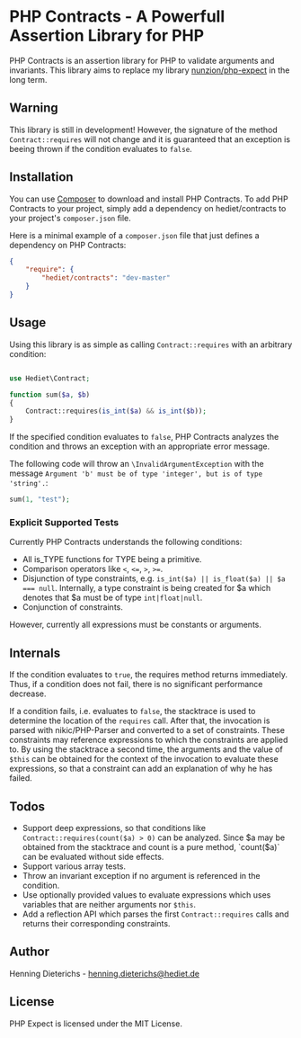 PHP Contracts - A Powerfull Assertion Library for PHP
=====================================================

PHP Contracts is an assertion library for PHP to validate arguments and invariants.
This library aims to replace my library [nunzion/php-expect](https://bitbucket.org/nunzion/php-expect) in the long term.

Warning
-------
This library is still in development!
However, the signature of the method `Contract::requires` will not change 
and it is guaranteed that an exception is beeing thrown if the condition evaluates to `false`.

Installation
------------
You can use [Composer](http://getcomposer.org/) to download and install PHP Contracts.
To add PHP Contracts to your project, simply add a dependency on hediet/contracts to your project's `composer.json` file.

Here is a minimal example of a `composer.json` file that just defines a dependency on PHP Contracts:

``` json
{
    "require": {
        "hediet/contracts": "dev-master"
    }
}
```

Usage
-----

Using this library is as simple as calling `Contract::requires` with an arbitrary condition:

``` php

use Hediet\Contract;

function sum($a, $b)
{
    Contract::requires(is_int($a) && is_int($b));
}

```

If the specified condition evaluates to `false`, PHP Contracts analyzes the condition and throws
an exception with an appropriate error message.

The following code will throw an `\InvalidArgumentException` with the message `Argument 'b' must be of type 'integer', but is of type 'string'.`:
``` php
sum(1, "test");
```

### Explicit Supported Tests

Currently PHP Contracts understands the following conditions:
* All is_TYPE functions for TYPE being a primitive.
* Comparison operators like `<`, `<=`, `>`, `>=`.
* Disjunction of type constraints, e.g. `is_int($a) || is_float($a) || $a === null`. 
  Internally, a type constraint is being created for $a which denotes that $a must be of type `int|float|null`.
* Conjunction of constraints.

However, currently all expressions must be constants or arguments.

Internals
---------
If the condition evaluates to `true`, the requires method returns immediately. 
Thus, if a condition does not fail, there is no significant performance decrease.

If a condition fails, i.e. evaluates to `false`, the stacktrace is used to determine the location of
the `requires` call. After that, the invocation is parsed with nikic/PHP-Parser and converted
to a set of constraints. These constraints may reference expressions to which the constraints are applied to.
By using the stacktrace a second time, the arguments and the value of `$this` can be obtained for the context
of the invocation to evaluate these expressions, so that a constraint can add an explanation of why he has failed.

Todos
------
* Support deep expressions, so that conditions like `Contract::requires(count($a) > 0)` can be analyzed.
  Since $a may be obtained from the stacktrace and count is a pure method, `count($a)` can be evaluated without side effects.
* Support various array tests.
* Throw an invariant exception if no argument is referenced in the condition.
* Use optionally provided values to evaluate expressions which uses variables that are neither arguments nor `$this`.
* Add a reflection API which parses the first `Contract::requires` calls and returns their corresponding constraints.

Author
------
Henning Dieterichs - henning.dieterichs@hediet.de

License
-------
PHP Expect is licensed under the MIT License.